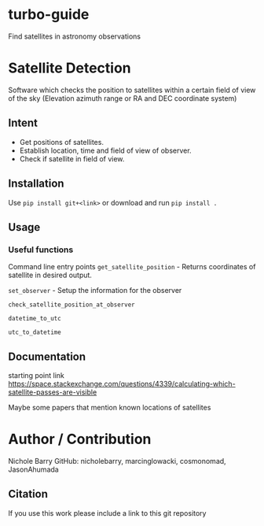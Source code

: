 <!-- Project README.md is not documentation. This should contain a high level description of your package. It is what GitHub will display on the front page of your repository. -->
# turbo-guide
Find satellites in astronomy observations

# Satellite Detection
Software which checks the position to satellites within a certain field of view of the sky (Elevation azimuth range or RA and DEC coordinate system) 

## Intent 
- Get positions of satellites.
- Establish location, time and field of view of observer.
- Check if satellite in field of view.

<!-- ## Files -->
<!-- Not necessary if all necessary files exist -->

## Installation
Use `pip install git+<link>` or download and run `pip install .`

## Usage

### Useful functions
Command line entry points
`get_satellite_position` - Returns coordinates of satellite in desired output.

`set_observer` - Setup the information for the observer 

`check_satellite_position_at_observer` 

`datetime_to_utc`

`utc_to_datetime`

<!-- ### Plotting Utilities -->

## Documentation 
starting point link https://space.stackexchange.com/questions/4339/calculating-which-satellite-passes-are-visible

Maybe some papers that mention known locations of satellites

# Author / Contribution
Nichole Barry GitHub: nicholebarry, marcinglowacki, cosmonomad, JasonAhumada

## Citation
If you use this work please include a link to this git repository